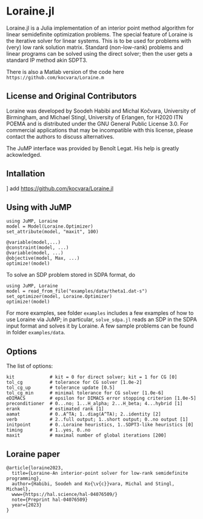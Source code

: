 # Loraine.jl

Loraine.jl is a Julia implementation of an interior point method algorithm for linear semidefinite optimization problems. 
The special feature of Loraine is the iterative solver for linear systems. This is to be used for problems with (very) low rank solution matrix.
Standard (non-low-rank) problems and linear programs can be solved using the direct solver; then the user gets a standard IP method akin SDPT3.

There is also a Matlab version of the code here
```https://github.com/kocvara/Loraine.m```

## License and Original Contributors

Loraine was developed by Soodeh Habibi and Michal Kočvara, University of Birmingham, and Michael Stingl, University of Erlangen, for H2020 ITN POEMA and is distributed under the GNU General Public License 3.0. For commercial applications that may be incompatible with this license, please contact the authors to discuss alternatives. 

The JuMP interface was provided by Benoît Legat. His help is greatly ackowledged.

## Intallation 

] add https://github.com/kocvara/Loraine.jl

## Using with JuMP
```
using JuMP, Loraine
model = Model(Loraine.Optimizer)
set_attribute(model, "maxit", 100)

@variable(model,...)
@constraint(model, ...)
@variable(model, ...)
@objective(model, Max, ...)
optimize!(model)
```
To solve an SDP problem stored in SDPA format, do
```
using JuMP, Loraine
model = read_from_file("examples/data/theta1.dat-s")
set_optimizer(model, Loraine.Optimizer)
optimize!(model)
```
For more examples, see folder `examples` includes a few examples of how to use Loraine via JuMP; in particular, `solve_sdpa.jl` reads an SDP in the SDPA input format and solves it by Loraine. A few sample problems can be found in folder `examples/data`.

## Options

The list of options:
```
kit             # kit = 0 for direct solver; kit = 1 for CG [0]
tol_cg          # tolerance for CG solver [1.0e-2]
tol_cg_up       # tolerance update [0.5]
tol_cg_min      # minimal tolerance for CG solver [1.0e-6]
eDIMACS         # epsilon for DIMACS error stopping criterion [1.0e-5]
preconditioner  # 0...no; 1...H_alpha; 2...H_beta; 4...hybrid [1]
erank           # estimated rank [1]
aamat           # 0..A^TA; 1..diag(A^TA); 2..identity [2]
verb            # 2..full output; 1..short output; 0..no output [1]
initpoint       # 0..Loraine heuristics, 1..SDPT3-like heuristics [0]
timing          # 1..yes, 0..no
maxit           # maximal number of global iterations [200]
```

## Loraine paper
```
@article{loraine2023,
  title={Loraine-An interior-point solver for low-rank semidefinite programming},
  author={Habibi, Soodeh and Ko{\v{c}}vara, Michal and Stingl, Michael},
  www={https://hal.science/hal-04076509/}
  note={Preprint hal-04076509}
  year={2023}
}
```
